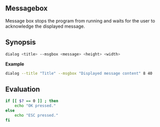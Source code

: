 ## Messagebox

Message box stops the program from running and waits for the user to acknowledge the displayed message.

## Synopsis

```sh
dialog <title> --msgbox <message> <height> <width>
```

**Example**

```sh
dialog --title "Title" --msgbox "Displayed message content" 8 40
```

## Evaluation

```sh
if [[ $? == 0 ]] ; then
    echo "OK pressed."
else
    echo "ESC pressed."
fi
```
